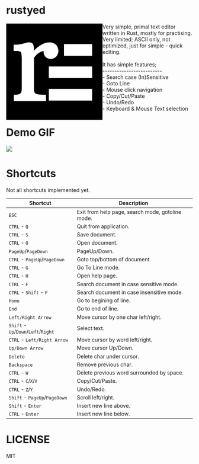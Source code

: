 # rustyed

<img align="left" style="width:260px" src="assets/rustyed_icon.png">
Very simple, primal text editor written in Rust, mostly for practising.<br>
Very limited; ASCII only, not optimized, just for simple - quick editing.<br><br>
It has simple features;<br>-------------------------<br> - Search case (In)Sensitive<br> - Goto Line<br> - Mouse click navigation<br> - Copy/Cut/Paste<br> - Undo/Redo<br> - Keyboard & Mouse Text selection<br>

# Demo GIF

![](assets/rustyeddemo.gif)

# Shortcuts

Not all shortcuts implemented yet.

| Shortcut                             | Description                                      |
| ------------------------------------ | ------------------------------------------------ |
| `ESC`                                | Exit from help page, search mode, gotoline mode. |
| `CTRL` - `Q`                         | Quit from application.                           |
| `CTRL` - `S`                         | Save document.                                   |
| `CTRL` - `O`                         | Open document.                                   |
| `PageUp`/`PageDown`                  | PageUp/Down.                                     |
| `CTRL` - `PageUp`/`PageDown`         | Goto top/bottom of document.                     |
| `CTRL` - `G`                         | Go To Line mode.                                 |
| `CTRL` - `H`                         | Open help page.                                  |
| `CTRL` - `F`                         | Search document in case sensitive mode.          |
| `CTRL` - `Shift` - `F`               | Search document in case insensitive mode.        |
| `Home`                               | Go to begining of line.                          |
| `End`                                | Go to end of line.                               |
| `Left/Right Arrow`                   | Move cursor by one char left/right.              |
| `Shift` - `Up`/`Down`/`Left`/`Right` | Select text.                                     |
| `CTRL` - `Left/Right Arrow`          | Move cursor by word left/right.                  |
| `Up/Down Arrow`                      | Move cursor Up/Down.                             |
| `Delete`                             | Delete char under cursor.                        |
| `Backspace`                          | Remove previous char.                            |
| `CTRL` - `W`                         | Delete previous word surrounded by space.        |
| `CTRL` - `C`/`X`/`V`                 | Copy/Cut/Paste.                                  |
| `CTRL` - `Z`/`Y`                     | Undo/Redo.                                       |
| `Shift` - `PageUp`/`PageDown`        | Scroll left/right.                               |
| `Shift` - `Enter`                    | Insert new line above.                           |
| `CTRL` - `Enter`                     | Insert new line below.                           |

# LICENSE

MIT
